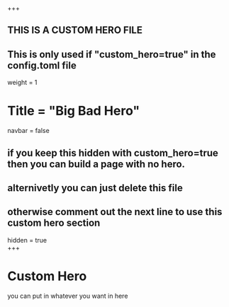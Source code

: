 +++
## THIS IS A CUSTOM HERO FILE
## This is only used if "custom_hero=true" in the config.toml file
weight = 1
# Title = "Big Bad Hero"  
navbar = false
## if you keep this hidden with custom_hero=true then you can build a page with no hero.
## alternivetly you can just delete this file
## otherwise comment out the next line to use this custom hero section
hidden = true  
+++

# Custom Hero

you can put in whatever you want in here  
